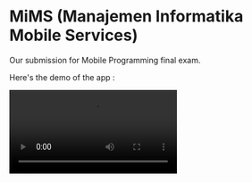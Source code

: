 # MiMS (Manajemen Informatika Mobile Services)

Our submission for Mobile Programming final exam.

Here's the demo of the app :

![DEMO](demo.mp4)